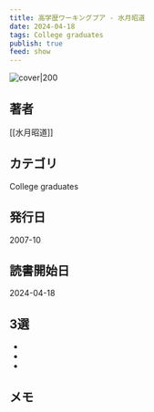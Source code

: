 ```yaml
---
title: 高学歴ワーキングプア - 水月昭道
date: 2024-04-18
tags: College graduates
publish: true
feed: show
---
```

![cover|200](http://books.google.com/books/content?id=HEEVPAAACAAJ&printsec=frontcover&img=1&zoom=1&source=gbs_api)
## 著者
[[水月昭道]]
## カテゴリ
College graduates
## 発行日
2007-10
## 読書開始日
2024-04-18

## 3選
 - 
 - 
 - 
## メモ

